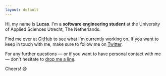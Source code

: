 ```yaml
---
layout: default
---
```


Hi, my name is **Lucas**. I'm a **software engineering student** at the University of Applied Sciences Utrecht, The Netherlands.

Find me over at <i class="fas fa-github"></i> [GitHub](https://github.com/lucaslampe/) to see what I'm currently working on. If you want to keep in touch with me, make sure to follow me on <i class="fas fa-twitter"></i> [Twitter](https://twitter.com/lucaslampe).

For any further questions — or if you want to have personal contact with me — don't hesitate to <i class="fas fa-at"></i> [drop me a line](mailto:lucaslampe@gmail.com).

Cheers! :smile:
